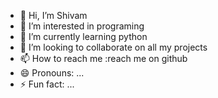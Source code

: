 - 👋 Hi, I’m Shivam
- 👀 I’m interested in programing
- 🌱 I’m currently learning python
- 💞️ I’m looking to collaborate on all my projects
- 📫 How to reach me :reach me on github
- 😄 Pronouns: ...
- ⚡ Fun fact: ...

<!---
ShivamKR12/ShivamKR12 is a ✨ special ✨ repository because its `README.md` (this file) appears on your GitHub profile.
You can click the Preview link to take a look at your changes.
--->
